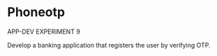 # Phoneotp
APP-DEV EXPERIMENT 9

Develop a banking application that registers the user by verifying OTP.
